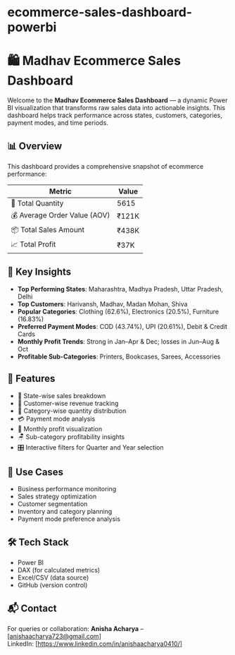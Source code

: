# ecommerce-sales-dashboard-powerbi

# 🛍️ Madhav Ecommerce Sales Dashboard

Welcome to the **Madhav Ecommerce Sales Dashboard** — a dynamic Power BI visualization that transforms raw sales data into actionable insights. This dashboard helps track performance across states, customers, categories, payment modes, and time periods.

## 📊 Overview

This dashboard provides a comprehensive snapshot of ecommerce performance:

| Metric                        | Value     |
|-------------------------------|-----------|
| 🧮 Total Quantity            | 5615      |
| 💰 Average Order Value (AOV) | ₹121K     |
| 📦 Total Sales Amount        | ₹438K     |
| 📈 Total Profit              | ₹37K      |

## 🎯 Key Insights

- **Top Performing States**: Maharashtra, Madhya Pradesh, Uttar Pradesh, Delhi  
- **Top Customers**: Harivansh, Madhav, Madan Mohan, Shiva  
- **Popular Categories**: Clothing (62.6%), Electronics (20.5%), Furniture (16.83%)  
- **Preferred Payment Modes**: COD (43.74%), UPI (20.61%), Debit & Credit Cards  
- **Monthly Profit Trends**: Strong in Jan–Apr & Dec; losses in Jun–Aug & Oct  
- **Profitable Sub-Categories**: Printers, Bookcases, Sarees, Accessories

## 🧠 Features

- 📍 State-wise sales breakdown  
- 👤 Customer-wise revenue tracking  
- 🧺 Category-wise quantity distribution  
- 💳 Payment mode analysis  
- 📅 Monthly profit visualization  
- 🪑 Sub-category profitability insights  
- 🎛️ Interactive filters for Quarter and Year selection

## 📌 Use Cases

- Business performance monitoring  
- Sales strategy optimization  
- Customer segmentation  
- Inventory and category planning  
- Payment mode preference analysis

## 🛠️ Tech Stack

- Power BI  
- DAX (for calculated metrics)  
- Excel/CSV (data source)  
- GitHub (version control)

## 📬 Contact

For queries or collaboration:
**Anisha Acharya** – [anishaacharya723@gmail.com]  
LinkedIn: [https://www.linkedin.com/in/anishaacharya0410/]  

